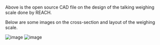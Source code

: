 Above is the open source CAD file on the design of the talking weighing scale done by REACH.

Below are some images on the cross-section and layout of the weighing scale.

![image](https://github.com/wongweiqi/weighing_scale/assets/80031000/80e0298f-bf7f-4c9b-bf23-beaa82bf50a6)
![image](https://github.com/wongweiqi/weighing_scale/assets/80031000/a53dc952-9291-430d-b907-65b2d591d81b)
